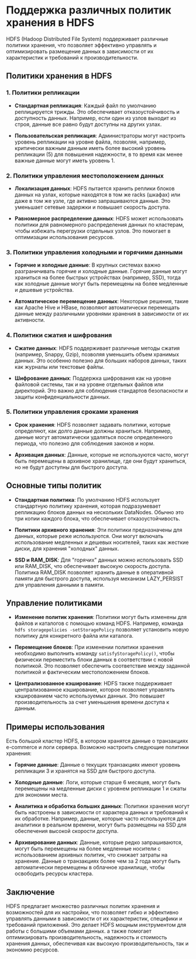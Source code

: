 # Поддержка различных политик хранения в HDFS

HDFS (Hadoop Distributed File System) поддерживает различные политики хранения, что позволяет эффективно управлять и оптимизировать размещение данных в зависимости от их характеристик и требований к производительности.

## Политики хранения в HDFS

### 1.  **Политики репликации**

-   **Стандартная репликация**: Каждый файл по умолчанию реплицируется трижды. Это обеспечивает отказоустойчивость и доступность данных. Например, если один из узлов выходит из строя, данные все равно будут доступны на других узлах.
    
-   **Пользовательская репликация**: Администраторы могут настроить уровень репликации на уровне файла, позволяя, например, критически важным данным иметь более высокий уровень репликации (5) для повышения надежности, в то время как менее важные данные могут иметь уровень 1.
    
### 2.  **Политики управления местоположением данных**

-   **Локализация данных**: HDFS пытается хранить реплики блоков данных на узлах, которые находятся в том же racks (шкафах) или даже в том же узле, где активно запрашиваются данные. Это уменьшает сетевые задержки и повышает скорость доступа.
    
-   **Равномерное распределение данных**: HDFS может использовать политики для равномерного распределения данных по кластерам, чтобы избежать перегрузки отдельных узлов. Это помогает в оптимизации использования ресурсов.
    
### 3.  **Политики управления холодными и горячими данными**

-   **Горячие и холодные данные**: В крупных системах важно разграничивать горячие и холодные данные. Горячие данные могут храниться на более быстрых устройствах (например, SSD), тогда как холодные данные могут быть перемещены на более медленные и дешевые устройства.
    
-   **Автоматическое перемещение данных**: Некоторые решения, такие как Apache Hive и HBase, позволяют автоматически перемещать данные между различными уровнями хранения в зависимости от их активности.
    
### 4.  **Политики сжатия и шифрования**

-   **Сжатие данных**: HDFS поддерживает различные методы сжатия (например, Snappy, Gzip), позволяя уменьшить объем хранимых данных. Это особенно полезно для больших наборов данных, таких как журналы или текстовые файлы.
    
-   **Шифрование данных**: Поддержка шифрования как на уровне файловой системы, так и на уровне отдельных файлов или директорий. Это важно для соблюдения стандартов безопасности и защиты конфиденциальности данных.
    
### 5.  **Политики управления сроками хранения**

-   **Срок хранения**: HDFS позволяет задавать политики, которые определяют, как долго данные должны храниться. Например, данные могут автоматически удаляться после определенного периода, что полезно для соблюдения законов и норм.
    
-   **Архивация данных**: Данные, которые не используются часто, могут быть перемещены в архивное хранилище, где они будут храниться, но не будут доступны для быстрого доступа.

## Основные типы политик

-   **Стандартная политика**: По умолчанию HDFS использует стандартную политику хранения, которая подразумевает репликацию блоков данных на нескольких DataNodes. Обычно это три копии каждого блока, что обеспечивает отказоустойчивость.

-   **Политики архивного хранения**: Эти политики предназначены для данных, которые реже используются. Они могут включать использование медленных и дешевых носителей, таких как жесткие диски, для хранения "холодных" данных.

-   **SSD и RAM_DISK**: Для "горячих" данных можно использовать SSD или RAM_DISK, что обеспечивает высокую скорость доступа. Политика RAM_DISK позволяет хранить данные в оперативной памяти для быстрого доступа, используя механизм LAZY_PERSIST для управления данными в памяти.

## Управление политиками

-   **Изменение политик хранения**: Политики могут быть изменены для файлов и каталогов с помощью команд HDFS. Например, команда `hdfs storagepolicies -setStoragePolicy` позволяет установить новую политику для конкретного файла или каталога.

-   **Перемещение блоков**: При изменении политики хранения необходимо выполнить команду `satisfyStoragePolicy()`, чтобы физически переместить блоки данных в соответствии с новой политикой. Это позволяет обеспечить соответствие между заданной политикой и фактическим местоположением блоков.

-   **Централизованное кэширование**: HDFS также поддерживает централизованное кэширование, которое позволяет управлять кэшированием часто используемых данных. Это повышает производительность за счет уменьшения времени доступа к данным.

## Примеры использования

Есть большой кластер HDFS, в котором хранятся данные о транзакциях e-commerce и логи сервера. Возможно настроить следующие политики хранения:

-   **Горячие данные**: Данные о текущих транзакциях имеют уровень репликации 3 и хранятся на SSD для быстрого доступа.

-   **Холодные данные**: Логи, которые старше 6 месяцев, могут быть перемещены на медленные диски с уровнем репликации 1 и сжаты для экономии места.

-   **Аналитика и обработка больших данных**: Политики хранения могут быть настроены в зависимости от характера данных и требований к их обработке. Например, данные, которые часто используются для аналитики в реальном времени, могут быть размещены на SSD для обеспечения высокой скорости доступа.

-   **Архивирование данных**: Данные, которые редко запрашиваются, могут быть перемещены на более медленные носители с использованием архивных политик, что снижает затраты на хранение. Данные о транзакциях более чем за 2 года могут быть автоматически перемещены в облачное хранилище, чтобы освободить ресурсы кластера.

## Заключение

HDFS предлагает множество различных политик хранения и возможностей для их настройки, что позволяет гибко и эффективно управлять данными в зависимости от их характеристик, специфики и требований приложений. Это делает HDFS мощным инструментом для работы с большими объемами данных. а также помогает оптимизировать производительность, надежность и стоимость хранения данных, обеспечивая как высокую производительность, так и экономию ресурсов.